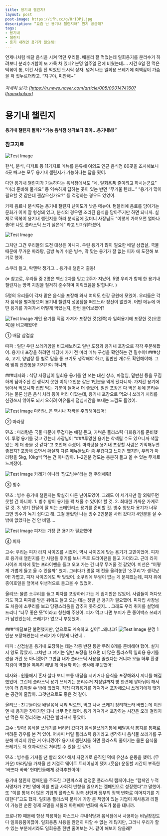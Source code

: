 ```yaml
---
title: 용기내 챌린지!
layout: post
post-image: https://ifh.cc/g/8rIOPj.jpg
description: “요즘 난 용기내 챌린지해” 뭔지 궁금해?
tags:
- 용기내
- 챌린지
- 용기 내려면 용기가 필요해!
---
```


언제나처럼 배달 음식을 시켜 먹던 우리들. 배불리 잘 먹었는데 일회용기를 분리수거 하려보니 분리수거함이 또 가득 차 있네? 분명 일주일 전에 비웠는데…. 저건 6일 전 먹은 떡볶이 통, 이건 사흘 전 먹었던 도시락 상자. 넘쳐 나는 일회용 쓰레기에 죄책감이 가슴을 꽉 짓누르더라고. “지구야, 미안해~”
###### 자세히 보기: [https://n.news.naver.com/article/005/0001474160?lfrom=kakao]

	
# 용기내 챌린지
**용기내 챌린지 될까? “가능 음식점 생각보다 많아…용기내봐!”**
### 참고자료
![Test Image](https://ifh.cc/g/OiczuY.jpg)


한식, 분식, 디저트 등 11가지로 메뉴를 분류해 여의도 인근 음식점 80곳을 조사해보니 4곳 빼고는 모두 용기내 챌린지가 가능하다는 답을 줬어.

다만 용기내 챌린지가 가능하다는 음식점에서도 “네, 일회용품 줄이려고 하시는군요” “미리 준비해 둘게요” 등 익숙하게 답하는 곳이 있는 반면 “무거울 텐데...” “용기가 많이 필요할 것 같은데 괜찮으신가요?” 등 걱정하는 경우도 있었어.

카페 음료나 분식류는 용기내 챌린지 난이도가 낮은 메뉴야. 텀블러에 음료를 담아가는 문화가 이미 잘 형성돼 있고, 분식의 경우엔 조리된 음식을 담아주기만 하면 되니까. 실제로 떡볶이 용기내 챌린지를 하러 분식점에 갔더니 사장님도 “이렇게 가져오면 얼마나 좋아! 나도 플라스틱 쓰기 싫은데” 라고 반가워하셨어.


![Test Image](https://ifh.cc/g/7v5rrm.jpg)


그치만 그건 우리들의 도전 대상은 아니지. 우린 용기가 많이 필요한 배달 삼겹살, 국물 때문에 무거운 마라탕, 금방 녹기 쉬운 빙수, 딱 맞는 용기가 잘 없는 피자 에 도전해 보기로 했어.



소쿠리 들고, 락앤락 챙기고… 용기내 챌린저 출동!

(※ 참고로, 우리들 중 2명은 백신 2차를 맞고 2주가 지났어. 5명 우리가 함께 한 용기내챌린지는 방역 지침을 철저히 준수하며 이뤄졌음을 밝힙니다. )

5명의 우리들이 각자 맡은 음식을 포장해 와서 여의도 한강 공원에 모였어. 우리들은 각자 음식을 펼쳐놓으며 용기내 챌린지 성공담을 떠드느라 정신이 없었어. 어떤 메뉴에 어떤 용기를 가져가서 어떻게 먹었는지, 한번 들어보겠어?


![Test Image](https://ifh.cc/g/Fdr2XY.jpg)
개인 용기를 직접 가져가 포장한 것(왼쪽)과 일회용기에 포장한 것(오른쪽)을 비교해봤어!



① 배달 삼겹살

따파 : 일단 우린 쓰레기양을 비교해보려고 일반 포장과 용기내 포장으로 각각 주문해봤어. 용기내 포장을 하려면 식당에 가기 전 미리 메뉴 구성을 확인하는 건 필수야! ###상추, 고기, 양념장 등 별로 담을 통 크기도 생각해야 하고, 밑반찬 개수도 확인해야해. 그에 맞춰 반찬통을 가져가야 하니까.

###데자와 : 식당 사장님이 일회용 용기를 안 쓰는 대신 상추, 파절임, 밑반찬 등을 푸짐하게 담아주신 건 생각지 못한 이득! 2인분 같은 1인분을 먹게 됐다니까. 가져간 용기에 담아서 먹으니까 집밥 먹는 기분이 들어서 더 좋았어. 일반 포장은 다 먹은 뒤에 분리수거는 물론 남은 음식 처리 등이 머리 아팠는데, 용기내 포장으로 먹으니 쓰레기 처리를 신경쓰지 않아도 되서 오히려 여유롭게 점심시간을 보내는 느낌도 들었어.

![Test Image](https://ifh.cc/g/DFv8WT.jpg)
마라탕..은 역시나 착색을 주의해야겠어!



② 마라탕

민초 : 마라탕은 국물 때문에 무겁다는 얘길 듣고, 가벼운 플라스틱 다회용기를 준비했어. 투명 용기를 갖고 갔는데 사장님이 “###투명한 용기는 착색될 수도 있으니까 색깔 있는 게 더 좋을 것 같다”고 조언해 주셨어. 마라탕을 용기내 포장할 사람은 기억해두면 좋겠지? 포장해 오면서 확실히 다른 메뉴들보다 좀 무겁다고 느끼긴 했지만, 우리가 마라탕을 5kg, 10kg씩 먹는 건 아니잖아. 1~2인분 정도는 충분히 들고 올 수 있는 무게로 느껴졌어.


![Test Image](https://ifh.cc/g/bWSd7z.jpg)
카레가 아니라 '망고빙수'라는 점 주의해줘!


③ 빙수

민초 : 빙수 용기내 챌린지는 확실히 다른 난이도였어. 그래도 이 세가지만 잘 외워두면 못할 건 아니야. 1. 빙수 양이 용기를 꽉 채울 수 있어야 할 것. 2. 최대한 가까운 가게로 갈 것. 3. 냉기 전달이 잘 되는 스테인리스 용기를 준비할 것.
빙수 양보다 용기가 너무 크면 빙수가 녹기 쉽다고 해. 그걸 몰랐던 나는 빙수 2인분을 사러 갔다가 4인분을 살 수밖에 없었다는 건 안 비밀….


![Test Image](https://ifh.cc/g/tUyleW.jpg)
피자는 가장 큰 용기가 필요했어!


④ 피자

고수: 우리는 피자 라지 사이즈를 시켰어. 역시 사이즈에 맞는 용기가 고민이었어. 피자로 용기내 챌린지를 한 사람들 후기를 보니 주로 프라이팬을 들고 가더라고. 근데 라지 사이즈 피자에 맞는 프라이팬을 들고 오고 가는 건 너무 무거울 것 같았어. 미션은 “어떻게 가볍게 들고 올 수 있을까” 였지. 그러다가 명절 때 전을 올려놓던 ‘소쿠리’가 생각났어! 가볍고, 피자 사이즈에도 딱 맞았어. 소쿠리에 뚜껑이 없는 게 문제였는데, 피자 위에 종이호일을 덮어서 위생적으로 들고올 수 있었어.

올리브: 물론 소쿠리를 들고 피자를 포장하러 가는 게 쉽지만은 않았어. 사람들이 쳐다보기도 하고 피자를 받은 뒤에도 들고 오는 데는 정말 큰 용기가 필요했어. 피자집 사장님도 처음에 소쿠리를 보고 당황스러움을 감추지 못하셨지…. 그래도 우리 취지를 설명해 드리니 “너무 좋은 뜻”이라고 칭찬해 주셨어. 피자 먹고 나면 부피가 큰 종이박스 쓰레기가 남았었는데, 쓰레기가 없으니 뿌듯했어.



###“배달보단 불편했지만, 앞으로도 계속하고 싶어”…왜냐고?
![Test Image](https://ifh.cc/g/m584i0.jpg)
분명 1인분 포장해왔는데 쓰레기가 이렇게 나왔네..




따파 : 삼겹살을 용기내 포장하는 데는 각종 반찬 통만 무려 8개를 준비해야 했어. 설거지 양도 많았지. 그치만 그 얘기는 일반 포장을 했으면 더 많은 플라스틱 일회용 용기를 썼을 거란 뜻 아니겠어? 그만큼 내가 플라스틱 사용을 줄였다는 거니까 오늘 하루 환경 지킴이 역할을 톡톡히 해낸 게 아닐까 하는 생각에 뿌듯했어!

데자와 : 원룸에서 혼자 살다 보니 보통 배달을 시키거나 음식을 포장해와서 끼니를 해결했었어. 그런데 플라스틱 용기 쓰레기는 분리수거 지정일까지 방 한켠에 쌓아둬야 해서 방이 더 좁아질 수 밖에 없었지. 직접 다회용기를 가져가서 포장해오니 쓰레기에게 뺏기는 공간이 줄잖아. 그것만으로도 좋은 것 같아.

올리브 : 친구들이랑 배달음식 시켜 먹으면, 먹고 나서 쓰레기 정리하느라 바빴는데 이번엔 내 용기만 찾아가면 되니 너무 편리했어. 용기 가져가서 포장하는 시간은 오래 걸리지만 먹은 뒤 정리하는 시간은 빨라져서 좋았어.

고수 : 맞아! 음식물 쓰레기를 버리러 갔다가 음식물쓰레기통에 배달음식 봉지를 통째로 버려둔 경우를 본 적 있어. 어차피 버릴 플라스틱 용기라고 생각하니 음식물 쓰레기를 구분해 버리지 않은 거 아니겠어? 용기내 챌린지를 하면 플라스틱 줄이기는 물론 음식물 쓰레기도 더 효과적으로 처리할 수 있을 것 같아.

민초 : 빙수를 가져올 땐 빨리 와야 해서 자전거로 움직인 덕에 유산소 운동을 했어. (무거운) 마라탕을 가져올 땐 저절로 웨이트 트레이닝이 됐지.(웃음) 운동할 시간이 부족한 ‘바쁘다 바빠’ 현대인들에게 강력추천이야!

용기내 챌린지 캠페인을 주도한 그린피스의 염정훈 플라스틱 캠페이너는 “캠페인 누적 서명자가 21만 명에 이를 만큼 사회적 반향을 일으키는 캠페인으로 성장했다”고 말했어. 또 “이를 통해 더 많은 기업의 플라스틱 감축 선언과 정부의 정책 변화로 이어지기를 기대한다”고도 했지. 일회용 플라스틱 문제에 가장 큰 책임이 있는 기업이 재사용과 리필이 가능한 순환 경제 모델을 서둘러 마련해야 변화에 속도가 붙을 테니까.

코로나19 때문에 항상 착용하는 마스크나 구내식당과 음식점에서 사용하는 비닐장갑도 다 일회용품이잖아. 일회용품 사용을 완전히 피할 수 없는 게 많지만, 그러니 우리가 할 수 있는 부분에서라도 일회용품 한번 줄여보는 거. 같이 해보지 않을래?